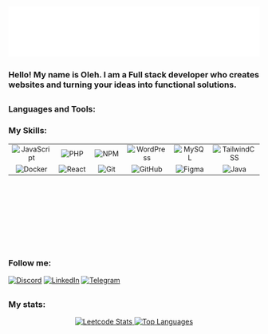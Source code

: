 [![Banner](https://raw.githubusercontent.com/OlinykFS/OlinykFS/main/banner.svg)](https://olinykfs.github.io/portfolioV2/)


### <p><a href="https://olinykfs.github.io/portfolioV2/" style="text-decoration: none;">Hello! My name is Oleh.</a> I am a Full stack developer who creates websites and turning your ideas into functional solutions.</p>
##

### Languages and Tools:

### My Skills:

<table align="center" height="200px">
  <tr>
    <td align="center" width="96">
      <img src="https://cdn.jsdelivr.net/gh/devicons/devicon/icons/javascript/javascript-plain.svg" width="40" height="40" alt="JavaScript" />
    </td>
    <td align="center" width="96">
      <img src="https://cdn.jsdelivr.net/gh/devicons/devicon/icons/php/php-original.svg" width="40" height="40" alt="PHP" />
    </td>
    <td align="center" width="96">
      <img src="https://cdn.jsdelivr.net/gh/devicons/devicon/icons/npm/npm-original-wordmark.svg" width="40" height="40" alt="NPM" />
    </td>
    <td align="center" width="96">
      <img src="https://cdn.jsdelivr.net/gh/devicons/devicon/icons/wordpress/wordpress-plain.svg" width="40" height="40" alt="WordPress" />
    </td>
    <td align="center" width="96">
      <img src="https://cdn.jsdelivr.net/gh/devicons/devicon/icons/mysql/mysql-original-wordmark.svg" width="40" height="40" alt="MySQL" />
    </td>
    <td align="center" width="96">
      <img src="https://cdn.jsdelivr.net/gh/devicons/devicon/icons/tailwindcss/tailwindcss-original.svg" width="40" height="40" alt="TailwindCSS" />
    </td>
     </tr>
  <tr>
    <td align="center" width="96">
      <img src="https://cdn.jsdelivr.net/gh/devicons/devicon/icons/docker/docker-original.svg" width="40" height="40" alt="Docker" />
    </td>
    <td align="center" width="96">
      <img src="https://cdn.jsdelivr.net/gh/devicons/devicon/icons/react/react-original.svg" width="40" height="40" alt="React" />
    </td>
    <td align="center" width="96">
      <img src="https://cdn.jsdelivr.net/gh/devicons/devicon/icons/git/git-original.svg" width="40" height="40" alt="Git" />
    </td>
    <td align="center" width="96">
      <img src="https://cdn.jsdelivr.net/gh/devicons/devicon/icons/github/github-original.svg" width="40" height="40" alt="GitHub" />
    </td>
    <td align="center" width="96">
      <img src="https://cdn.jsdelivr.net/gh/devicons/devicon/icons/figma/figma-original.svg" width="40" height="40" alt="Figma" />
    </td>
    <td align="center" width="96">
      <img src="https://cdn.jsdelivr.net/gh/devicons/devicon/icons/java/java-original.svg" width="40" height="40" alt="Java" />
    </td>
     </tr>
</table>

##

### Follow me:

[![Discord](https://img.shields.io/badge/Discord-090909.svg?style=for-the-badge&logo=discord&logoColor=white)](https://discordapp.com/users/700598145096220782/)
[![LinkedIn](https://img.shields.io/badge/-LinkedIn-090909?style=for-the-badge&logo=linkedin&logoColor=007BB6)](https://www.linkedin.com/in/oleh-oliinyk-1b75662b6/)
[![Telegram](https://img.shields.io/badge/Telegram-090909?style=for-the-badge&logo=telegram&logoColor=white)](https://t.me/Parazko)


##

### My stats:
<div align="center" width="100%">
  <a align="left" href="https://leetcode.com/OlinykFs/">
    <img src="https://leetcard.jacoblin.cool/OlinykFs?theme=transparent" alt="Leetcode Stats" height="150px" />
  </a> 
  <a align="right" href="https://github.com/olinykfs">
    <img src="https://github-readme-stats.vercel.app/api/top-langs/?username=olinykfs&layout=compact&theme=vision-friendly-dark&hide=css,html,scss" alt="Top Languages" height="150px" />
  </a>
</div>
